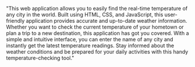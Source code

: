 "This web application allows you to easily find the real-time temperature of any city in the world. Built using HTML, CSS, and JavaScript, this user-friendly application provides accurate and up-to-date weather information. Whether you want to check the current temperature of your hometown or plan a trip to a new destination, this application has got you covered. With a simple and intuitive interface, you can enter the name of any city and instantly get the latest temperature readings. Stay informed about the weather conditions and be prepared for your daily activities with this handy temperature-checking tool."
